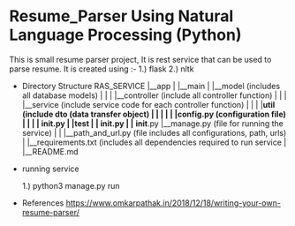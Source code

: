 # Resume_Parser Using Natural Language Processing (Python)
This is small resume parser project, It is rest service that can be used to parse resume.
It is created using :- 
1.) flask
2.) nltk
- Directory Structure
	RAS_SERVICE
		|__app
		|   |__main
		|	|__model (includes all database models)
		|	|
		|	|__controller (include all controller function)
		|	|
		|	|__service (include service code for each controller function)
		|	|
		|	|__util (include dto (data transfer object)
		|	|
		|	|
		|	|__config.py (configuration file)
		|	|
		|	|__ __init__.py 
		|   |__test
		|	|__ __init__.py 
		|   |__ __init__.py 
		|__manage.py  (file for running the service)
		|
		|
		|__path_and_url.py (file includes all configurations, path, urls)
		|
		|__requirements.txt (includes all dependencies required to run service
		|
		|__README.md

- running service

	1.) python3 manage.py run

- References
https://www.omkarpathak.in/2018/12/18/writing-your-own-resume-parser/


